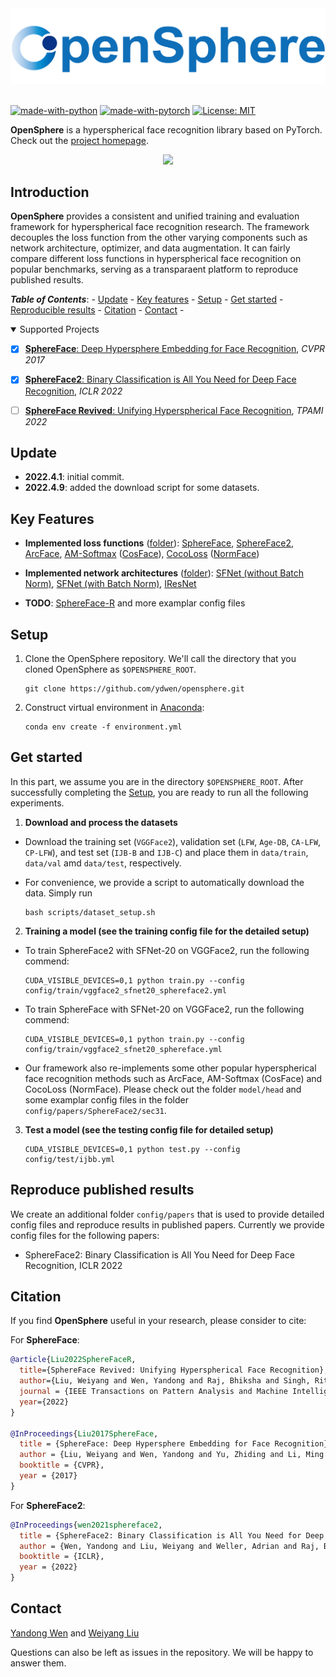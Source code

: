 
<div align="center">
  <img src="assets/opensphere_logo2.png" width="600"/>
</div>
&nbsp;

[![made-with-python](https://img.shields.io/badge/Made%20with-Python-red.svg)](#python)
[![made-with-pytorch](https://img.shields.io/badge/Made%20with-Pytorch-brightgreen)](https://pytorch.org/)
[![License: MIT](https://img.shields.io/badge/License-MIT-yellow.svg)](https://opensource.org/licenses/MIT)

**OpenSphere** is a hyperspherical face recognition library based on PyTorch. Check out the [project homepage](https://opensphere.world/).

<p align="center"> 
<img src="assets/teaser.gif" width="580"/>
</p>

## Introduction
**OpenSphere** provides a consistent and unified training and evaluation framework for hyperspherical face recognition research. The framework decouples the loss function from the other varying components such as network architecture, optimizer, and data augmentation. It can fairly compare different loss functions in hyperspherical face recognition on popular benchmarks, serving as a transparaent platform to reproduce published results.


<!-- TABLE OF CONTENTS -->
***Table of Contents***: - <a href="#update">Update</a> - <a href="#key-features">Key features</a> - <a href="#setup">Setup</a> - <a href="#get-started">Get started</a> - <a href="#reproduce-published-results">Reproducible results</a> - <a href="#citation">Citation</a> - <a href="#contact">Contact</a> - 

<details open>
<summary>Supported Projects</summary>
	

- [x] [**SphereFace**: Deep Hypersphere Embedding for Face Recognition](https://wyliu.com/papers/LiuCVPR17v3.pdf), *CVPR 2017*</li>

- [x] [**SphereFace2**: Binary Classification is All You Need for Deep Face Recognition](https://wyliu.com/papers/sphereface2_ICLR22.pdf), *ICLR 2022* 

- [ ] [**SphereFace Revived**: Unifying Hyperspherical Face Recognition](https://wyliu.com/papers/spherefacer_v3_TPAMI.pdf), *TPAMI 2022*

</details>


## Update
- **2022.4.1**: initial commit.
- **2022.4.9**: added the download script for some datasets.


## Key Features
- **Implemented loss functions** ([folder](https://github.com/ydwen/opensphere/tree/main/model/head)): [SphereFace](https://wyliu.com/papers/LiuCVPR17v3.pdf), [SphereFace2](https://wyliu.com/papers/sphereface2_ICLR22.pdf), [ArcFace](https://arxiv.org/pdf/1801.07698.pdf), [AM-Softmax](https://arxiv.org/pdf/1801.05599.pdf) ([CosFace](https://arxiv.org/pdf/1801.09414.pdf)), [CocoLoss](https://arxiv.org/pdf/1710.00870.pdf) ([NormFace](https://arxiv.org/pdf/1704.06369.pdf))

- **Implemented network architectures** ([folder](https://github.com/ydwen/opensphere/tree/main/model/backbone)): [SFNet (without Batch Norm)](https://wyliu.com/papers/LiuCVPR17v3.pdf), [SFNet (with Batch Norm)](https://wyliu.com/papers/spherefacer_v3_TPAMI.pdf), [IResNet](https://openaccess.thecvf.com/content_cvpr_2016/papers/He_Deep_Residual_Learning_CVPR_2016_paper.pdf)

- **TODO**: [SphereFace-R](https://wyliu.com/papers/spherefacer_v3_TPAMI.pdf) and more examplar config files


## Setup
1. Clone the OpenSphere repository. We'll call the directory that you cloned OpenSphere as `$OPENSPHERE_ROOT`.

    ```console
    git clone https://github.com/ydwen/opensphere.git
    ```

2. Construct virtual environment in [Anaconda](https://www.anaconda.com/):

    ```console
    conda env create -f environment.yml
    ```

## Get started
In this part, we assume you are in the directory `$OPENSPHERE_ROOT`. After successfully completing the [Setup](#setup), you are ready to run all the following experiments.

1. **Download and process the datasets**

  - Download the training set (`VGGFace2`), validation set (`LFW`, `Age-DB`, `CA-LFW`, `CP-LFW`), and test set (`IJB-B` and `IJB-C`) and place them in `data/train`, `data/val` amd `data/test`, respectively.
	
  - For convenience, we provide a script to automatically download the data. Simply run

	```console
	bash scripts/dataset_setup.sh
	```


2. **Training a model (see the training config file for the detailed setup)**

  - To train SphereFace2 with SFNet-20 on VGGFace2, run the following commend:

	```console
	CUDA_VISIBLE_DEVICES=0,1 python train.py --config config/train/vggface2_sfnet20_sphereface2.yml
	```

  - To train SphereFace with SFNet-20 on VGGFace2, run the following commend:

	```console
	CUDA_VISIBLE_DEVICES=0,1 python train.py --config config/train/vggface2_sfnet20_sphereface.yml
	```
	
  - Our framework also re-implements some other popular hyperspherical face recognition methods such as ArcFace, AM-Softmax (CosFace) and CocoLoss (NormFace). Please check out the folder `model/head` and some examplar config files in the folder `config/papers/SphereFace2/sec31`.

3. **Test a model (see the testing config file for detailed setup)**

	```console
	CUDA_VISIBLE_DEVICES=0,1 python test.py --config config/test/ijbb.yml
	```

## Reproduce published results

We create an additional folder `config/papers` that is used to provide detailed config files and reproduce results in published papers. Currently we provide config files for the following papers:
  
  - SphereFace2: Binary Classification is All You Need for Deep Face Recognition, ICLR 2022


## Citation

If you find **OpenSphere** useful in your research, please consider to cite:

For **SphereFace**:

  ```bibtex
  @article{Liu2022SphereFaceR,
	title={SphereFace Revived: Unifying Hyperspherical Face Recognition},
	author={Liu, Weiyang and Wen, Yandong and Raj, Bhiksha and Singh, Rita and Weller, Adrian},
	journal = {IEEE Transactions on Pattern Analysis and Machine Intelligence},
	year={2022}
  }
	
  @InProceedings{Liu2017SphereFace,
	title = {SphereFace: Deep Hypersphere Embedding for Face Recognition},
	author = {Liu, Weiyang and Wen, Yandong and Yu, Zhiding and Li, Ming and Raj, Bhiksha and Song, Le},
	booktitle = {CVPR},
	year = {2017}
  }
  ```
      
For **SphereFace2**:

  ```bibtex
  @InProceedings{wen2021sphereface2,
	title = {SphereFace2: Binary Classification is All You Need for Deep Face Recognition},
	author = {Wen, Yandong and Liu, Weiyang and Weller, Adrian and Raj, Bhiksha and Singh, Rita},
	booktitle = {ICLR},
	year = {2022}
  }
  ```
	
	

## Contact

  [Yandong Wen](https://ydwen.github.io) and [Weiyang Liu](https://wyliu.com)

  Questions can also be left as issues in the repository. We will be happy to answer them.

